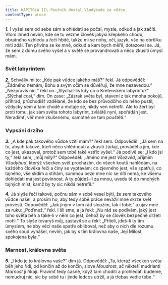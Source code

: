```yaml
---
title: KAPITOLA II\.Poutník dostal Všudybuda za vůdce
contentType: prose
---
```


**_1._** I vyšel sem od sebe sám a ohlédati se počal, mysle, odkud a jak začíti. Vtom ihned nevím, kde se tu vezme člověk jakýsi křepkého chodu, obratného vzhledu a řeči hbité, takže mi se nohy, oči, jazyk, vše na obrtlíku míti zdál. Ten přivina se ke mně, odkud a kam bych měřil, dotazoval se. Já, že sem z domu svého vyšel a v světě se provandrovati a něco zkusiti úmysl mám.

### Svět labyrintem

**_2._** Schváliv mi to: „Kde pak vůdce jakého máš?“ řekl. Já odpověděl: „Žádného nemám, Bohu a svým očím se důvěřuji, že mne nezavedou.“ „Nezpravíš nic,“ řekl on. „Slýchal-lis kdy co o Kretenském labyrintu?“ „Slýchal cosi,“ dím. On zase: „Zázrak světa byl, stavení z tak mnoha pokojů, příhrad, průchodišť vzdělané, že kdo se bez průvodčího do něho pustil, vždycky sem a tam chodě a motaje se, nikdy ven netrefil. Ale to žert byl proti tomu, jak sám světa tohoto labyrint, zvláště nyní, spořádán jest. Neradímť, věř mně zkušenému, samotně se tam pouštěti.“

### Vypsání drzího

**_3._** „A kde pak takového vůdce vzíti mám?“ řekl sem. Odpověděl: „Já sem na to, abych takové, kteří něco shlédnouti a zkusiti žádají, prováděl a jim, kde co jest, ukazoval, protož sem tobě také vstříc vyšel.“ Já podivě se: „I kdo jsi ty,“ řekl sem, „můj milý?“ Odpověděl: „Jméno mé jest _Všezvěd_, příjmím _Všudybud_, kterýž všecken svět procházím, do všech koutů nahlédám, na každého člověka řeči a činy se vyptávám; co zjevného jest, vše spatřuji, co tajného, vše slídím a stíhám, summou beze mne nic se díti nemá, ke všemu dohlédati má jest povinnost. A ty půjdeš-li za mnou, uvedu tě do mnohých tajných míst, kamž by ty sic nikdá netrefil.“

  

**_4._** Já slyše řeči takové, počnu sám v sobě vesel býti, že sem takového vůdce našel, a prosím ho, aby tedy sobě práce nevážil mne skrze svět provésti. Odpověděl: „Jak jiným v tom rád sloužím, tak i tobě;“ a ujav mne za ruku: „Poďmež,“ řekl. I šli sme, a já řekl: „Nu rád se podívám, jaký jest toho světa běh a také-li v něm co jest, čehož by se člověk bezpečně držeti mohl.“ To slyše tovaryš můj, zastavil se a řekl: „Příteli, jdeš-li ty tím úmyslem, ne aby věci naše spatře obliboval, než aby o nich dle rozumu svého soud vynášel, nevím, jak by s tím královna naše, Její Milost, spokojena byla.“

### Marnost, královna světa

**_5._** „I kdo je to královna vaše?“ dím já. Odpověděl: „Ta, kteráž všecken světa běh jeho řídí, od končin až do končin, slove _Moudrost_, ač někteří mudrlanti _Marnost_ ji říkají. Pravímť tedy časně, když tam choditi a prohlédati budeme, nemudruj nic, sic by sobě tu i jinde ledcos utržil, a já třebas vedle tebe.“
